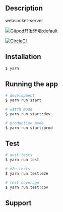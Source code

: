 ## Description

websocket-server

[![Gitpod开发环境:default](https://gitpod.io/button/open-in-gitpod.svg)](https://gitpod.io/#https://github.com/vikadata/vikadata-websocket)

[![CircleCI](https://circleci.com/gh/vikadata/vikadata-websocket/tree/master.svg?style=svg)](https://circleci.com/gh/vikadata/vikadata-websocket/tree/master)

## Installation

```bash
$ yarn
```

## Running the app

```bash
# development
$ yarn run start

# watch mode
$ yarn run start:dev

# production mode
$ yarn run start:prod
```

## Test

```bash
# unit tests
$ yarn run test

# e2e tests
$ yarn run test:e2e

# test coverage
$ yarn run test:cov
```

## Support

